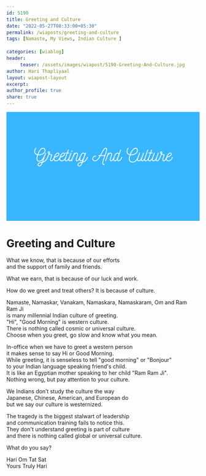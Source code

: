 ```yaml
--- 
id: 5190 
title: Greeting and Culture
date: "2022-05-27T08:33:00+05:30"
permalink: /wiaposts/greeting-and-culture
tags: [Namaste, My Views, Indian Culture ]    

categories: [wiablog] 
header:
     teaser: /assets/images/wiapost/5190-Greeting-And-Culture.jpg
author: Hari Thapliyaal 
layout: wiapost-layout
excerpt:  
author_profile: true 
share: true 
---
```


![Greeting and Culture](/assets/images/wiapost/5190-Greeting-And-Culture.jpg)     
   
# Greeting and Culture   
   
What we know, that is because of our efforts     
and the support of family and friends.     
    
What we earn, that is because of our luck and work.    
    
How do we greet and treat others? It is because of culture.    
    
Namaste, Namaskar, Vanakam, Namaskara, Namaskaram, Om and Ram Ram Ji     
is many millennial Indian culture of greeting.     
"Hi", "Good Morning" is western culture.     
There is nothing called cosmic or universal culture.     
Choose when you greet, go slow and know what you mean.    
    
In-office when we have to greet a western person     
it makes sense to say Hi or Good Morning.     
While greeting, it is senseless to tell "good morning" or "Bonjour"    
to your Indian language speaking friend's child.     
It is like an Egyptian mother speaking to her child "Ram Ram Ji".     
Nothing wrong, but pay attention to your culture.    
    
We Indians don’t study the culture the way     
Japanese, Chinese, American, and European do     
but we say our culture is westernized.    
    
The tragedy is the biggest stalwart of leadership     
and communication training fails to notice this.    
They don't understand greeting is part of culture     
and there is nothing called global or universal culture.    
    
What do you say?    
    
Hari Om Tat Sat     
Yours Truly Hari    
